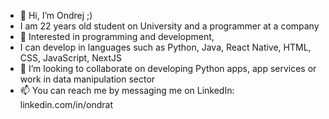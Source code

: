 - 👋 Hi, I’m Ondrej ;)
- I am 22 years old student on University and a programmer at a company
- 👀 Interested in programming and development,
- I can develop in languages such as Python, Java, React Native, HTML, CSS, JavaScript, NextJS
- 💞️ I’m looking to collaborate on developing Python apps, app services or work in data manipulation sector
- 📫 You can reach me by messaging me on LinkedIn: linkedin.com/in/ondrat

<!---
tomasekk/tomasekk is a ✨ special ✨ repository because its `README.md` (this file) appears on your GitHub profile.
You can click the Preview link to take a look at your changes.
--->
